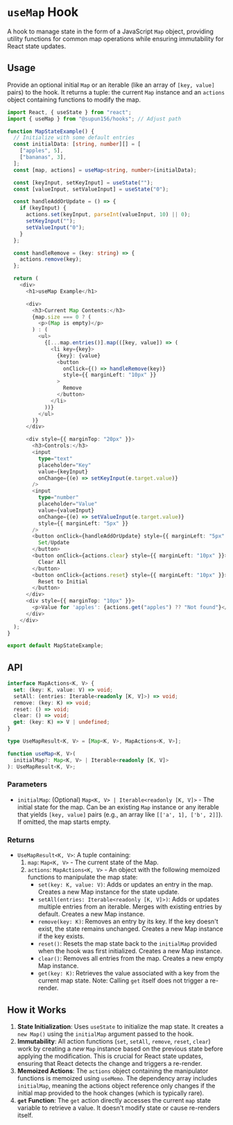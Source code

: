 # `useMap` Hook

A hook to manage state in the form of a JavaScript `Map` object, providing utility functions for common map operations while ensuring immutability for React state updates.

## Usage

Provide an optional initial `Map` or an iterable (like an array of `[key, value]` pairs) to the hook. It returns a tuple: the current `Map` instance and an `actions` object containing functions to modify the map.

```typescript
import React, { useState } from "react";
import { useMap } from "@supun156/hooks"; // Adjust path

function MapStateExample() {
  // Initialize with some default entries
  const initialData: [string, number][] = [
    ["apples", 5],
    ["bananas", 3],
  ];
  const [map, actions] = useMap<string, number>(initialData);

  const [keyInput, setKeyInput] = useState("");
  const [valueInput, setValueInput] = useState("0");

  const handleAddOrUpdate = () => {
    if (keyInput) {
      actions.set(keyInput, parseInt(valueInput, 10) || 0);
      setKeyInput("");
      setValueInput("0");
    }
  };

  const handleRemove = (key: string) => {
    actions.remove(key);
  };

  return (
    <div>
      <h1>useMap Example</h1>

      <div>
        <h3>Current Map Contents:</h3>
        {map.size === 0 ? (
          <p>(Map is empty)</p>
        ) : (
          <ul>
            {[...map.entries()].map(([key, value]) => (
              <li key={key}>
                {key}: {value}
                <button
                  onClick={() => handleRemove(key)}
                  style={{ marginLeft: "10px" }}
                >
                  Remove
                </button>
              </li>
            ))}
          </ul>
        )}
      </div>

      <div style={{ marginTop: "20px" }}>
        <h3>Controls:</h3>
        <input
          type="text"
          placeholder="Key"
          value={keyInput}
          onChange={(e) => setKeyInput(e.target.value)}
        />
        <input
          type="number"
          placeholder="Value"
          value={valueInput}
          onChange={(e) => setValueInput(e.target.value)}
          style={{ marginLeft: "5px" }}
        />
        <button onClick={handleAddOrUpdate} style={{ marginLeft: "5px" }}>
          Set/Update
        </button>
        <button onClick={actions.clear} style={{ marginLeft: "10px" }}>
          Clear All
        </button>
        <button onClick={actions.reset} style={{ marginLeft: "10px" }}>
          Reset to Initial
        </button>
      </div>
      <div style={{ marginTop: "10px" }}>
        <p>Value for 'apples': {actions.get("apples") ?? "Not found"}</p>
      </div>
    </div>
  );
}

export default MapStateExample;
```

## API

```typescript
interface MapActions<K, V> {
  set: (key: K, value: V) => void;
  setAll: (entries: Iterable<readonly [K, V]>) => void;
  remove: (key: K) => void;
  reset: () => void;
  clear: () => void;
  get: (key: K) => V | undefined;
}

type UseMapResult<K, V> = [Map<K, V>, MapActions<K, V>];

function useMap<K, V>(
  initialMap?: Map<K, V> | Iterable<readonly [K, V]>
): UseMapResult<K, V>;
```

### Parameters

- `initialMap`: (Optional) `Map<K, V> | Iterable<readonly [K, V]>` - The initial state for the map. Can be an existing `Map` instance or any iterable that yields `[key, value]` pairs (e.g., an array like `[['a', 1], ['b', 2]]`). If omitted, the map starts empty.

### Returns

- `UseMapResult<K, V>`: A tuple containing:
  1.  `map`: `Map<K, V>` - The current state of the Map.
  2.  `actions`: `MapActions<K, V>` - An object with the following memoized functions to manipulate the map state:
      - `set(key: K, value: V)`: Adds or updates an entry in the map. Creates a new Map instance for the state update.
      - `setAll(entries: Iterable<readonly [K, V]>)`: Adds or updates multiple entries from an iterable. Merges with existing entries by default. Creates a new Map instance.
      - `remove(key: K)`: Removes an entry by its key. If the key doesn't exist, the state remains unchanged. Creates a new Map instance if the key exists.
      - `reset()`: Resets the map state back to the `initialMap` provided when the hook was first initialized. Creates a new Map instance.
      - `clear()`: Removes all entries from the map. Creates a new empty Map instance.
      - `get(key: K)`: Retrieves the value associated with a key from the current map state. Note: Calling `get` itself does not trigger a re-render.

## How it Works

1.  **State Initialization**: Uses `useState` to initialize the map state. It creates a `new Map()` using the `initialMap` argument passed to the hook.
2.  **Immutability**: All action functions (`set`, `setAll`, `remove`, `reset`, `clear`) work by creating a _new_ `Map` instance based on the previous state before applying the modification. This is crucial for React state updates, ensuring that React detects the change and triggers a re-render.
3.  **Memoized Actions**: The `actions` object containing the manipulator functions is memoized using `useMemo`. The dependency array includes `initialMap`, meaning the actions object reference only changes if the initial map provided to the hook changes (which is typically rare).
4.  **`get` Function**: The `get` action directly accesses the current `map` state variable to retrieve a value. It doesn't modify state or cause re-renders itself.
